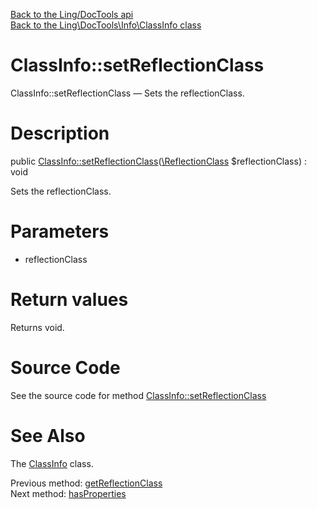 [Back to the Ling/DocTools api](https://github.com/lingtalfi/DocTools/blob/master/doc/api/Ling/DocTools.md)<br>
[Back to the Ling\DocTools\Info\ClassInfo class](https://github.com/lingtalfi/DocTools/blob/master/doc/api/Ling/DocTools/Info/ClassInfo.md)


ClassInfo::setReflectionClass
================



ClassInfo::setReflectionClass — Sets the reflectionClass.




Description
================


public [ClassInfo::setReflectionClass](https://github.com/lingtalfi/DocTools/blob/master/doc/api/Ling/DocTools/Info/ClassInfo/setReflectionClass.md)([\ReflectionClass](http://php.net/manual/en/class.reflectionclass.php) $reflectionClass) : void




Sets the reflectionClass.




Parameters
================


- reflectionClass

    


Return values
================

Returns void.








Source Code
===========
See the source code for method [ClassInfo::setReflectionClass](/blob/master/Info/ClassInfo.php#L317-L320)


See Also
================

The [ClassInfo](https://github.com/lingtalfi/DocTools/blob/master/doc/api/Ling/DocTools/Info/ClassInfo.md) class.

Previous method: [getReflectionClass](https://github.com/lingtalfi/DocTools/blob/master/doc/api/Ling/DocTools/Info/ClassInfo/getReflectionClass.md)<br>Next method: [hasProperties](https://github.com/lingtalfi/DocTools/blob/master/doc/api/Ling/DocTools/Info/ClassInfo/hasProperties.md)<br>

